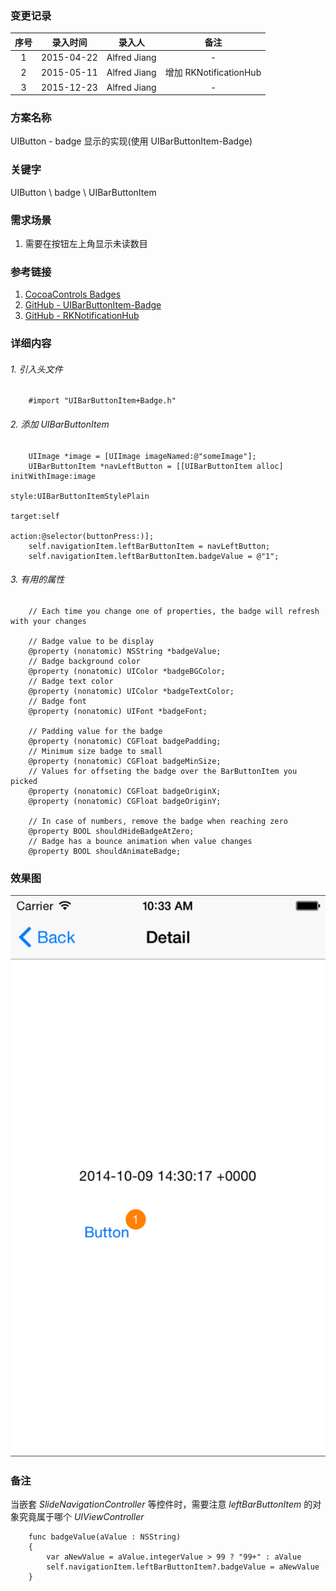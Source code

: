 ### 变更记录

| 序号 | 录入时间 | 录入人 | 备注 |
|:--------:|:--------:|:--------:|:--------:|
| 1 | 2015-04-22 | Alfred Jiang | - |
| 2 | 2015-05-11 | Alfred Jiang | 增加 RKNotificationHub|
| 3 | 2015-12-23 | Alfred Jiang | - |

### 方案名称

UIButton - badge 显示的实现(使用 UIBarButtonItem-Badge)

### 关键字

UIButton \ badge \ UIBarButtonItem

### 需求场景

1. 需要在按钮左上角显示未读数目

### 参考链接

1. [CocoaControls Badges](https://www.cocoacontrols.com/search?utf8=%E2%9C%93&q=badge)
2. [GitHub - UIBarButtonItem-Badge](https://github.com/mikeMTOL/UIBarButtonItem-Badge)
3. [GitHub - RKNotificationHub](https://github.com/cwRichardKim/RKNotificationHub)

### 详细内容

###### 1. 引入头文件
```
    #import "UIBarButtonItem+Badge.h"
```

###### 2. 添加 UIBarButtonItem
```
    UIImage *image = [UIImage imageNamed:@"someImage"];
    UIBarButtonItem *navLeftButton = [[UIBarButtonItem alloc] initWithImage:image
                                                                      style:UIBarButtonItemStylePlain
                                                                     target:self
                                                                     action:@selector(buttonPress:)];
    self.navigationItem.leftBarButtonItem = navLeftButton;
    self.navigationItem.leftBarButtonItem.badgeValue = @"1";
```

###### 3. 有用的属性
```
    // Each time you change one of properties, the badge will refresh with your changes

    // Badge value to be display
    @property (nonatomic) NSString *badgeValue;
    // Badge background color
    @property (nonatomic) UIColor *badgeBGColor;
    // Badge text color
    @property (nonatomic) UIColor *badgeTextColor;
    // Badge font
    @property (nonatomic) UIFont *badgeFont;

    // Padding value for the badge
    @property (nonatomic) CGFloat badgePadding;
    // Minimum size badge to small
    @property (nonatomic) CGFloat badgeMinSize;
    // Values for offseting the badge over the BarButtonItem you picked
    @property (nonatomic) CGFloat badgeOriginX;
    @property (nonatomic) CGFloat badgeOriginY;

    // In case of numbers, remove the badge when reaching zero
    @property BOOL shouldHideBadgeAtZero;
    // Badge has a bounce animation when value changes
    @property BOOL shouldAnimateBadge;
```

### 效果图
![screenshotbadge](Images/Image_00097_00001.png)

### 备注

当嵌套 *SlideNavigationController* 等控件时，需要注意 *leftBarButtonItem* 的对象究竟属于哪个 *UIViewController*
```
    func badgeValue(aValue : NSString)
    {
        var aNewValue = aValue.integerValue > 99 ? "99+" : aValue
        self.navigationItem.leftBarButtonItem?.badgeValue = aNewValue
    }
```